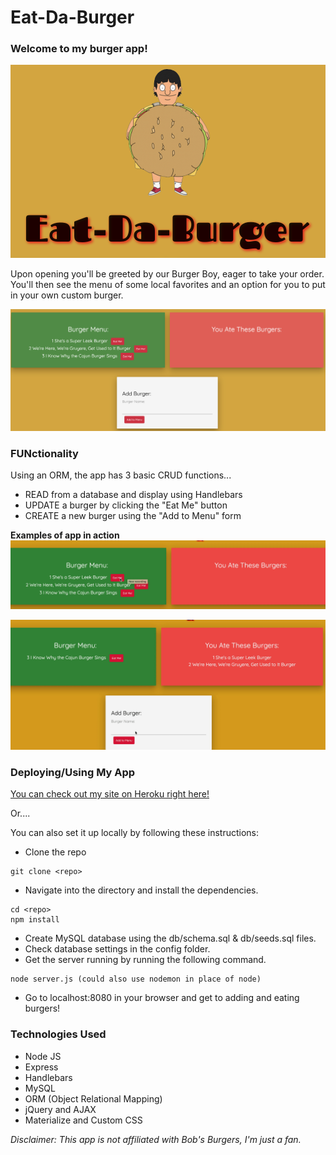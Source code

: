 # Eat-Da-Burger

### Welcome to my burger app!
![](gifs/homeScreen.png) 

Upon opening you'll be greeted by our Burger Boy, eager to take your order. 
You'll then see the menu of some local favorites and an option for you to put in your own custom burger.  

![](gifs/menu.png)

### FUNctionality
Using an ORM, the app has 3 basic CRUD functions...

* READ from a database and display using Handlebars
* UPDATE a burger by clicking the "Eat Me" button 
* CREATE a new burger using the "Add to Menu" form

**Examples of app in action**  
![](gifs/eatBurger.gif)  


![](gifs/BurgerAdd.gif)  


### Deploying/Using My App

[You can check out my site on Heroku right here!](https://stark-forest-14894.herokuapp.com/)

Or....

You can also set it up locally by following these instructions:  

* Clone the repo 
```
git clone <repo>
```
* Navigate into the directory and install the dependencies. 
``` 
cd <repo>
npm install 
```
* Create MySQL database using the db/schema.sql & db/seeds.sql files. 
* Check database settings in the config folder.
* Get the server running by running the following command.
```
node server.js (could also use nodemon in place of node)
```
* Go to localhost:8080 in your browser and get to adding and eating burgers!

### Technologies Used
* Node JS
* Express 
* Handlebars 
* MySQL
* ORM (Object Relational Mapping)
* jQuery and AJAX
* Materialize and Custom CSS  

_Disclaimer: This app is not affiliated with Bob's Burgers, I'm just a fan._
